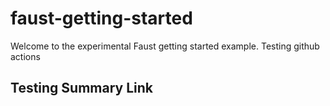 # faust-getting-started

Welcome to the experimental Faust getting started example. Testing github actions
## Testing Summary Link
